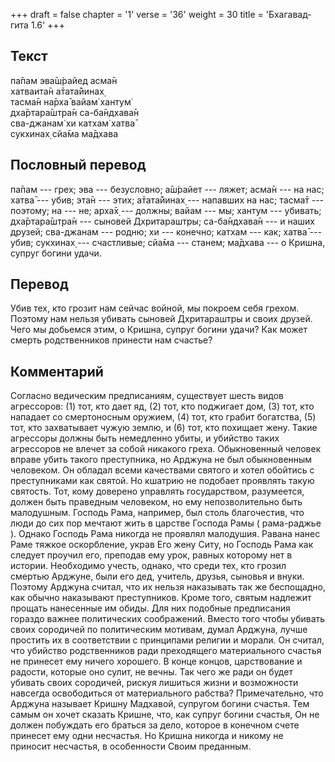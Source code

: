 +++
draft = false
chapter = '1'
verse = '36'
weight = 30
title = 'Бхагавад-гита 1.6'
+++
## Текст

па̄пам эва̄ш́райед асма̄н  
хатваита̄н а̄тата̄йинах̣  
тасма̄н на̄рха̄ вайам̇ хантум̇  
дха̄ртара̄шт̣ра̄н са-ба̄ндхава̄н  
сва-джанам̇ хи катхам̇ хатва̄  
сукхинах̣ сйа̄ма ма̄дхава

## Пословный перевод

па̄пам --- грех; эва --- безусловно; а̄ш́райет --- ляжет; асма̄н --- на нас;
хатва̄ --- убив; эта̄н --- этих; а̄тата̄йинах̣ --- напавших на нас; тасма̄т
--- поэтому; на --- не; арха̄х̣ --- должны; вайам --- мы; хантум ---
убивать; дха̄ртара̄шт̣ра̄н --- сыновей Дхритараштры; са-ба̄ндхава̄н --- и
наших друзей; сва-джанам --- родню; хи --- конечно; катхам --- как;
хатва̄ --- убив; сукхинах̣ --- счастливые; сйа̄ма --- станем; ма̄дхава --- о
Кришна, супруг богини удачи.

## Перевод

Убив тех, кто грозит нам сейчас войной, мы покроем себя грехом. Поэтому
нам нельзя убивать сыновей Дхритараштры и своих друзей. Чего мы добьемся
этим, о Кришна, супруг богини удачи? Как может смерть родственников
принести нам счастье?

## Комментарий

Согласно ведическим предписаниям, существует шесть видов агрессоров: (1)
тот, кто дает яд, (2) тот, кто поджигает дом, (3) тот, кто нападает со
смертоносным оружием, (4) тот, кто грабит богатства, (5) тот, кто
захватывает чужую землю, и (6) тот, кто похищает жену. Такие агрессоры
должны быть немедленно убиты, и убийство таких агрессоров не влечет за
собой никакого греха. Обыкновенный человек вправе убить такого
преступника, но Арджуна не был обыкновенным человеком. Он обладал всеми
качествами святого и хотел обойтись с преступниками как святой. Но
кшатрию не подобает проявлять такую святость. Тот, кому доверено
управлять государством, разумеется, должен быть праведным человеком, но
ему непозволительно быть малодушным. Господь Рама, например, был столь
благочестив, что люди до сих пор мечтают жить в царстве Господа Рамы (
рама-раджье ). Однако Господь Рама никогда не проявлял малодушия. Равана
нанес Раме тяжкое оскорбление, украв Его жену Ситу, но Господь Рама как
следует проучил его, преподав ему урок, равных которому нет в истории.
Необходимо учесть, однако, что среди тех, кто грозил смертью Арджуне,
были его дед, учитель, друзья, сыновья и внуки. Поэтому Арджуна считал,
что их нельзя наказывать так же беспощадно, как обычно наказывают
преступников. Кроме того, святым надлежит прощать нанесенные им обиды.
Для них подобные предписания гораздо важнее политических соображений.
Вместо того чтобы убивать своих сородичей по политическим мотивам, думал
Арджуна, лучше простить их в соответствии с принципами религии и морали.
Он считал, что убийство родственников ради преходящего материального
счастья не принесет ему ничего хорошего. В конце концов, царствование и
радости, которые оно сулит, не вечны. Так чего же ради он будет убивать
своих сородичей, рискуя лишиться жизни и возможности навсегда
освободиться от материального рабства? Примечательно, что Арджуна
называет Кришну Мадхавой, супругом богини счастья. Тем самым он хочет
сказать Кришне, что, как супруг богини счастья, Он не должен побуждать
его браться за дело, которое в конечном счете принесет ему одни
несчастья. Но Кришна никогда и никому не приносит несчастья, в
особенности Своим преданным.
